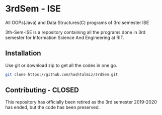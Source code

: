 # 3rdSem - ISE
All OOPs(Java) and Data Structures(C) programs of 3rd semester ISE


3th-Sem-ISE is a repository containing all the programs done in 3rd semester for Information Science And Engineering at RIT. 

## Installation

Use git or download zip to get all the codes in one go.

```bash
git clone https://github.com/hashtalmiz/3rdSem.git  
```

## Contributing - CLOSED
This repository has officially been retired as the 3rd semester 2019-2020 has ended, but the code has been preserved.
## 
